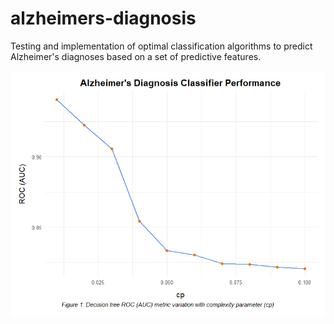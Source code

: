 # alzheimers-diagnosis
Testing and implementation of optimal classification algorithms to predict Alzheimer's diagnoses based on a set of predictive features. 

![](roc_cp.png)
